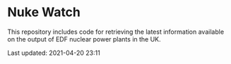# Nuke Watch

This repository includes code for retrieving the latest information available on the output of EDF nuclear power plants in the UK.

Last updated: 2021-04-20 23:11